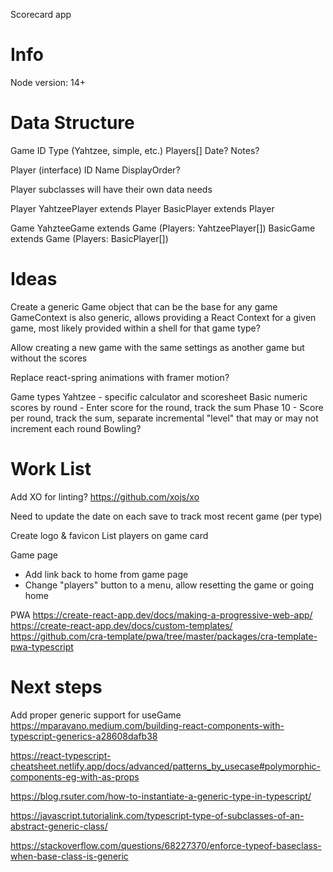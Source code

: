 Scorecard app

# Info

Node version: 14+

# Data Structure

Game
ID
Type (Yahtzee, simple, etc.)
Players[]
Date?
Notes?

Player (interface)
ID
Name
DisplayOrder?

Player subclasses will have their own data needs

Player
YahtzeePlayer extends Player
BasicPlayer extends Player

Game
YahzteeGame extends Game (Players: YahtzeePlayer[])
BasicGame extends Game (Players: BasicPlayer[])

# Ideas

Create a generic Game object that can be the base for any game
GameContext is also generic, allows providing a React Context for a given game, most likely provided within a shell for that game type?

Allow creating a new game with the same settings as another game but without the scores

Replace react-spring animations with framer motion?

Game types
Yahtzee - specific calculator and scoresheet
Basic numeric scores by round - Enter score for the round, track the sum
Phase 10 - Score per round, track the sum, separate incremental "level" that may or may not increment each round
Bowling?

# Work List

Add XO for linting? https://github.com/xojs/xo

Need to update the date on each save to track most recent game (per type)

Create logo & favicon
List players on game card

Game page

- Add link back to home from game page
- Change "players" button to a menu, allow resetting the game or going home

PWA
https://create-react-app.dev/docs/making-a-progressive-web-app/
https://create-react-app.dev/docs/custom-templates/
https://github.com/cra-template/pwa/tree/master/packages/cra-template-pwa-typescript

# Next steps

Add proper generic support for useGame
https://mparavano.medium.com/building-react-components-with-typescript-generics-a28608dafb38

https://react-typescript-cheatsheet.netlify.app/docs/advanced/patterns_by_usecase#polymorphic-components-eg-with-as-props

https://blog.rsuter.com/how-to-instantiate-a-generic-type-in-typescript/

https://javascript.tutorialink.com/typescript-type-of-subclasses-of-an-abstract-generic-class/

https://stackoverflow.com/questions/68227370/enforce-typeof-baseclass-when-base-class-is-generic
